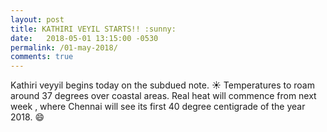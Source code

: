 ```yaml
---
layout: post
title: KATHIRI VEYIL STARTS!! :sunny:
date:   2018-05-01 13:15:00 -0530
permalink: /01-may-2018/
comments: true
---
```

Kathiri veyyil begins today on the subdued note. :sunny:
Temperatures to roam around 37 degrees over coastal areas.
Real heat will commence from next week , where Chennai will see its first 40 degree centigrade of the year 2018. :smile:

